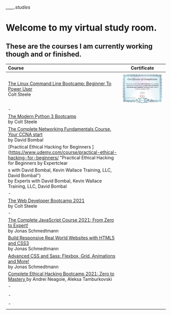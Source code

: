 ###### ____.studies
# Welcome to my virtual study room.
## These are the courses I am currently working though and or finished.

|Course|Certificate|
|:---|:---:|
|[The Linux Command Line Bootcamp: Beginner To Power User ](https://www.udemy.com/course/the-linux-command-line-bootcamp/ "The Linux Command Line Bootcamp: Beginner To Power User by Colt Steele") <br> Colt Steele|![Course Certification of Completion](./certs/theLinuxCommandLineBootcamp-ColtSteele-Certification.jpg "The Linux Command Line Bootcamp Beginner To Power User Certification")|
|-||
|[The Modern Python 3 Bootcamp](https://www.udemy.com/course/the-modern-python3-bootcamp/ "The Modern Python 3 Bootcamp by Colt Steele") <br> by Colt Steele|[](./certifications/)|
|[The Complete Networking Fundamentals Course. Your CCNA start  ](https://www.udemy.com/course/complete-networking-fundamentals-course-ccna-start/ "The Complete Networking Fundamentals Course. Your CCNA start with David Bombal") <br> by David Bombal|[](./certifications/)|
|[Practical Ethical Hacking for Beginners ](https://www.udemy.com/course/practical-ethical-hacking-for-beginners/ "Practical Ethical Hacking for Beginners by Expertclear
s with David Bombal, Kevin Wallace Training, LLC, David Bombal") <br> by Experts with David Bombal, Kevin Wallace Training, LLC, David Bombal|[](./certifications/)|
|-||
|[The Web Developer Bootcamp 2021 ](https://www.udemy.com/course/the-web-developer-bootcamp/ "The Web Developer Bootcamp 2021 by Colt Steele") <br> by Colt Steele|[](./certifications/)|
|-||
|[The Complete JavaScript Course 2021: From Zero to Expert! ](https://www.udemy.com/course/the-complete-javascript-course/ "The Complete JavaScript Course 2021: From Zero to Expert! by Jonas Schmedtmann") <br> by Jonas Schmedtmann|[](./certifications/)|
|[Build Responsive Real World Websites with HTML5 and CSS3](https://www.udemy.com/course/design-and-develop-a-killer-website-with-html5-and-css3/ "Build Responsive Real World Websites with HTML5 and CSS3 by Jonas Schmedtmann") <br> by Jonas Schmedtmann|[](./certifications/)|
|[Advanced CSS and Sass: Flexbox, Grid, Animations and More! ](https://www.udemy.com/course/advanced-css-and-sass/ "Advanced CSS and Sass: Flexbox, Grid, Animations and More! by Jonas Schmedtmann") <br> by Jonas Schmedtmann|[](./certifications/)|
|[Complete Ethical Hacking Bootcamp 2021: Zero to Mastery ](https://www.udemy.com/course/complete-ethical-hacking-bootcamp-zero-to-mastery/ "Complete Ethical Hacking Bootcamp 2021: Zero to Mastery by Andrei Neagoie, Aleksa Tamburkovski") by Andrei Neagoie, Aleksa Tamburkovski|[](./certifications/)|
|-||
|[]("")|[](./certifications/)|
|-||
|[]("")|[](./certifications/)|
|-||
|[]("")|[](./certifications/)|

